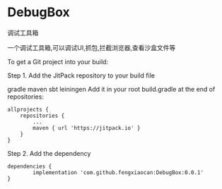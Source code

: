# DebugBox
调试工具箱

一个调试工具箱,可以调试UI,抓包,拦截浏览器,查看沙盒文件等

To get a Git project into your build:

Step 1. Add the JitPack repository to your build file

gradle
maven
sbt
leiningen
Add it in your root build.gradle at the end of repositories:

	allprojects {
		repositories {
			...
			maven { url 'https://jitpack.io' }
		}
	}
Step 2. Add the dependency

	dependencies {
	        implementation 'com.github.fengxiaocan:DebugBox:0.0.1'
	}
